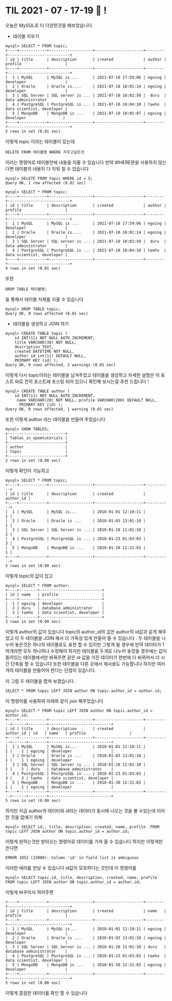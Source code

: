 # TIL 2021 - 07 - 17-19 📖 !

오늘은 MySQL로 더 다양한것을 해보았습니다 

- 테이블 지우기 
```
mysql> SELECT * FROM topic;
+----+------------+-------------------+---------------------+--------+---------------------------+
| id | title      | description       | created             | author | profile                   |
+----+------------+-------------------+---------------------+--------+---------------------------+
|  1 | MySQL      | MySQL is ...      | 2021-07-18 17:59:06 | egoing | developer                 |
|  2 | Oracle     | Oracle is....     | 2021-07-18 18:01:14 | egoing | developer                 |
|  3 | SQL Server | SQL server is ... | 2021-07-18 18:02:50 |  duru  | data administrator        |
|  4 | PostgreSQL | PostgreSQL is ... | 2021-07-18 18:04:10 | taeho  | data scientist, developer |
|  5 | MongoDB    | MongoDB is ...    | 2021-07-18 18:05:07 | egoing |  developer                |
+----+------------+-------------------+---------------------+--------+---------------------------+
5 rows in set (0.01 sec)
```
이렇게 topic 이라는 테이블이 있는데 
```
DELETE FROM 테이블명 WHERE 지우고싶은것 
```

이라는 명령어로 테이블안에 내용을 지울 수 있습니다 만약 WHERE문을 사용하지 않는다면 테이블의 내용이 다 지워 질 수 있습니다 

```
mysql> DELETE FROM topic WHERE id = 5;
Query OK, 1 row affected (0.01 sec)

mysql> SELECT * FROM topic;
+----+------------+-------------------+---------------------+--------+---------------------------+
| id | title      | description       | created             | author | profile                   |
+----+------------+-------------------+---------------------+--------+---------------------------+
|  1 | MySQL      | MySQL is ...      | 2021-07-18 17:59:06 | egoing | developer                 |
|  2 | Oracle     | Oracle is....     | 2021-07-18 18:01:14 | egoing | developer                 |
|  3 | SQL Server | SQL server is ... | 2021-07-18 18:02:50 |  duru  | data administrator        |
|  4 | PostgreSQL | PostgreSQL is ... | 2021-07-18 18:04:10 | taeho  | data scientist, developer |
+----+------------+-------------------+---------------------+--------+---------------------------+
4 rows in set (0.01 sec)
```

또한 
```
DROP TABLE 테이블명;
```
을 통해서 테이블 자체를 지울 수 있습니다

```
mysql> DROP TABLE topic;
Query OK, 0 rows affected (0.01 sec)
```


- 테이블을 생성하고 JOIN 하기 
```
mysql> CREATE TABLE topic ( 
    id INT(11) NOT NULL AUTO_INCREMENT, 
    title VARCHAR(30) NOT NULL, 
    description TEXT, 
    created DATETIME NOT NULL, 
    author_id int(11) DEFAULT NULL, 
    PRIMARY KEY (id) );
Query OK, 0 rows affected, 2 warnings (0.01 sec)
```
이렇게 다시 topic이라는 테이블을 남겨주었고 테이블을 생성하고 자세한 설명은 이 포스트 바로 전의 포스트에 포스팅 되어 있으니 확인해 보시는걸 추천 드립니다 ! 


```
mysql> CREATE TABLE author ( 
    id INT(11) NOT NULL AUTO_INCREMENT,
     name VARCHAR(20) NOT NULL, profile VARCHAR(200) DEFAULT NULL,
      PRIMARY KEY (id) );
Query OK, 0 rows affected, 1 warning (0.01 sec)
```
또한 이렇게 author 라는 테이블을 만들어 주었습니다 

```
mysql> SHOW TABLES;
+-------------------------+
| Tables_in_opemtutorials |
+-------------------------+
| author                  |
| topic                   |
+-------------------------+
2 rows in set (0.00 sec)
```
이렇게 확인이 가능하고 

```
mysql> SELECT * FROM topic;
+----+------------+-------------------+---------------------+-----------+
| id | title      | description       | created             | author_id |
+----+------------+-------------------+---------------------+-----------+
|  1 | MySQL      | MySQL is...       | 2018-01-01 12:10:11 |         1 |
|  2 | Oracle     | Oracle is ...     | 2018-01-03 13:01:10 |         1 |
|  3 | SQL Server | SQL Server is ... | 2018-01-20 11:01:10 |         2 |
|  4 | PostgreSQL | PostgreSQL is ... | 2018-01-23 01:03:03 |         3 |
|  5 | MongoDB    | MongoDB is ...    | 2018-01-30 12:31:03 |         1 |
+----+------------+-------------------+---------------------+-----------+
5 rows in set (0.00 sec)
```
이렇게 topic의 값이 있고 

```
mysql> SELECT * FROM author;
+----+--------+---------------------------+
| id | name   | profile                   |
+----+--------+---------------------------+
|  1 | egoing | developer                 |
|  2 | duru   | database administrator    |
|  3 | taeho  | data scientist, developer |
+----+--------+---------------------------+
3 rows in set (0.00 sec)
```
이렇게 author의 값이 있습니다 topic의 author_id의 값은 author의 id값과 같게 해주었고 이 두 테이블을 JOIN 해서 더 가독성 있게 만들어 줄 수 있습니다 . 
두 테이블을 나누어 놓은것은 하나의 테이블로도 표현 할 수 있지만 그렇게 될 경우에 만약 데이터가 1억개라면 모두 하나하나 수정해야 하지만 테이블을 두개로 나누어 놓았을 경우에는 값이 들어있는 테이블에서만 바꿔주면 같은 id 값을 가진 데이터가 한번에 다 바뀌어서 더 시간 단축을 할 수 있습니다 또한 테이블을 다른 곳에서 재사용도 가능합니다 하지만 여러개의 테이블을 만들어야 한다는 단점이 있습니다. 

자 그럼 두 테이블을 합쳐 보겠습니다 . 

```
SELECT * FROM topic LEFT JOIN author ON topic.author_id = author.id;
```
이 명령어를 사용하여 아래와 같이 join 해주었습니다

```
mysql> SELECT * FROM topic LEFT JOIN author ON topic.author_id = author.id;
+----+------------+-------------------+---------------------+-----------+------+--------+---------------------------+
| id | title      | description       | created             | author_id | id   | name   | profile                   |
+----+------------+-------------------+---------------------+-----------+------+--------+---------------------------+
|  1 | MySQL      | MySQL is...       | 2018-01-01 12:10:11 |         1 |    1 | egoing | developer                 |
|  2 | Oracle     | Oracle is ...     | 2018-01-03 13:01:10 |         1 |    1 | egoing | developer                 |
|  3 | SQL Server | SQL Server is ... | 2018-01-20 11:01:10 |         2 |    2 | duru   | database administrator    |
|  4 | PostgreSQL | PostgreSQL is ... | 2018-01-23 01:03:03 |         3 |    3 | taeho  | data scientist, developer |
|  5 | MongoDB    | MongoDB is ...    | 2018-01-30 12:31:03 |         1 |    1 | egoing | developer                 |
+----+------------+-------------------+---------------------+-----------+------+--------+---------------------------+
5 rows in set (0.00 sec)
```

하지만 지금 author의 데이터와 id라는 데이터가 동시에 나오는 것을 볼 수있는데 이러한 것을 없애기 위해 

```
mysql> SELECT id,, title, description, created, name, profile  FROM topic LEFT JOIN author ON topic.author_id = author.id;
```
이렇게 원하는것만 받아오는 명령어로 데이터를 가져 올 수 있습니다 하지만 이렇게만 쓴다면 
```
ERROR 1052 (23000): Column 'id' in field list is ambiguous
```
이러한 애러를 만날 수 있습니다 id값이 모호하다는 것인데 이 명령어를 


```
mysql> SELECT topic.id, title, description, created, name, profile  FROM topic LEFT JOIN author ON topic.author_id = author.id;
```
이렇게 바꾸어서 적어주면 

```
+----+------------+-------------------+---------------------+--------+---------------------------+
| id | title      | description       | created             | name   | profile                   |
+----+------------+-------------------+---------------------+--------+---------------------------+
|  1 | MySQL      | MySQL is...       | 2018-01-01 12:10:11 | egoing | developer                 |
|  2 | Oracle     | Oracle is ...     | 2018-01-03 13:01:10 | egoing | developer                 |
|  3 | SQL Server | SQL Server is ... | 2018-01-20 11:01:10 | duru   | database administrator    |
|  4 | PostgreSQL | PostgreSQL is ... | 2018-01-23 01:03:03 | taeho  | data scientist, developer |
|  5 | MongoDB    | MongoDB is ...    | 2018-01-30 12:31:03 | egoing | developer                 |
+----+------------+-------------------+---------------------+--------+---------------------------+
5 rows in set (0.00 sec)
```
이렇게 깔끔한 데이터를 확인 할 수 있습니다 